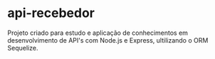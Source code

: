 # api-recebedor

Projeto criado para estudo e aplicação de conhecimentos em desenvolvimento de API's com Node.js e Express, ultilizando o ORM Sequelize.
